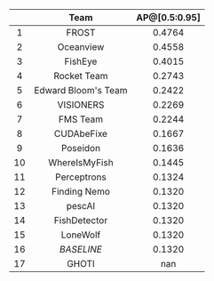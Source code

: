 || Team | AP@[0.5:0.95] |
| :---: | :---: | :---: |
| 1 | FROST | 0.4764 |
| 2 | Oceanview | 0.4558 |
| 3 | FishEye | 0.4015 |
| 4 | Rocket Team | 0.2743 |
| 5 | Edward Bloom's Team | 0.2422 |
| 6 | VISIONERS | 0.2269 |
| 7 | FMS Team | 0.2244 |
| 8 | CUDAbeFixe | 0.1667 |
| 9 | Poseidon | 0.1636 |
| 10 | WhereIsMyFish | 0.1445 |
| 11 | Perceptrons | 0.1324 |
| 12 | Finding Nemo | 0.1320 |
| 13 | pescAI | 0.1320 |
| 14 | FishDetector | 0.1320 |
| 15 | LoneWolf | 0.1320 |
| 16 | *BASELINE* | 0.1320 |
| 17 | GHOTI | nan |

